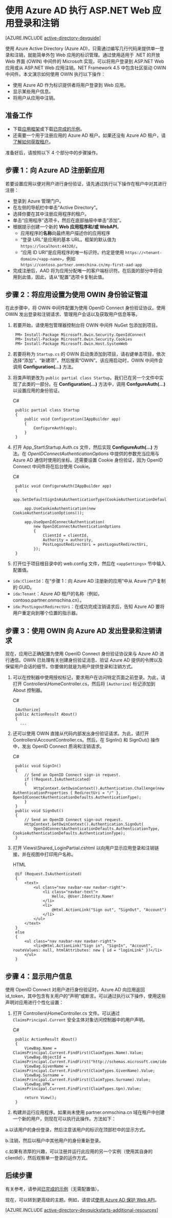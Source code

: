 <properties
    pageTitle="Azure AD .NET Web 应用入门 | Azure"
    description="生成一个与 Azure AD 集成以方便登录的 .NET MVC Web 应用。"
    services="active-directory"
    documentationcenter=".net"
    author="dstrockis"
    manager="mbaldwin"
    editor="" />
<tags
    ms.assetid="e15a41a4-dc5d-4c90-b3fe-5dc33b9a1e96"
    ms.service="active-directory"
    ms.workload="identity"
    ms.tgt_pltfrm="na"
    ms.devlang="dotnet"
    ms.topic="article"
    ms.date="01/23/2017"
    wacn.date="03/13/2017"
    ms.author="dastrock" />  


# 使用 Azure AD 执行 ASP.NET Web 应用登录和注销
[AZURE.INCLUDE [active-directory-devguide](../../includes/active-directory-devguide.md)]

使用 Azure Active Directory (Azure AD)，只需通过编写几行代码来提供单一登录和注销，就能简单外包 Web 应用的标识管理。通过使用适用于 .NET 的开放 Web 界面 (OWIN) 中间件的 Microsoft 实现，可以将用户登录到 ASP.NET Web 应用或从 ASP.NET Web 应用注销。NET Framework 4.5 中包含社区驱动 OWIN 中间件。本文演示如何使用 OWIN 执行以下操作：

- 使用 Azure AD 作为标识提供者将用户登录到 Web 应用。
- 显示某些用户信息。
- 将用户从应用中注销。

## 准备工作
- 下载[应用框架](https://github.com/AzureADQuickStarts/WebApp-OpenIdConnect-DotNet/archive/skeleton.zip)或下载[已完成的示例](https://github.com/AzureADQuickStarts/WebApp-OpenIdConnect-DotNet/archive/complete.zip)。
- 还需要一个用于注册应用的 Azure AD 租户。如果还没有 Azure AD 租户，请[了解如何获取租户](/documentation/articles/active-directory-howto-tenant/)。

准备好后，请按照以下 4 个部分中的步骤操作。

## 步骤 1：向 Azure AD 注册新应用
若要设置应用以便对用户进行身份验证，请先通过执行以下操作在租户中对其进行注册：

- 登录到 Azure 管理门户。
- 在左侧的导航栏中单击“Active Directory”。
- 选择你要在其中注册应用程序的租户。
- 单击“应用程序”选项卡，然后在底部抽屉中单击“添加”。
- 根据提示创建一个新的 **Web 应用程序和/或 WebAPI**。
    - 应用程序的**名称**向最终用户描述你的应用程序
    -	“登录 URL”是应用的基本 URL。框架的默认值为 `https://localhost:44320/`。
    - “应用 ID URI”是应用程序的唯一标识符。约定是使用 `https://<tenant-domain>/<app-name>`，例如 `https://contoso.partner.onmschina.cn/my-first-aad-app`
- 完成注册后，AAD 将为应用分配唯一的客户端标识符。在后面的部分中将会用到此值，因此，请从“配置”选项卡复制此值。

## 步骤 2：将应用设置为使用 OWIN 身份验证管道
在此步骤中，将 OWIN 中间件配置为使用 OpenID Connect 身份验证协议。使用 OWIN 发出登录和注销请求、管理用户会话以及获取用户信息等等。

1. 若要开始，请使用包管理器控制台将 OWIN 中间件 NuGet 包添加到项目。


		PM> Install-Package Microsoft.Owin.Security.OpenIdConnect
		PM> Install-Package Microsoft.Owin.Security.Cookies
		PM> Install-Package Microsoft.Owin.Host.SystemWeb


2. 若要将称为 `Startup.cs` 的 OWIN 启动类添加到项目，请右键单击项目，依次选择“添加”、“新建项”，然后搜索“OWIN”。该应用启动时，OWIN 中间件会调用 **Configuration(...)** 方法。
3. 将类声明更改为 `public partial class Startup`。我们已在另一个文件中实现了此类的一部分。在 **Configuration(...)** 方法中，调用 **ConfgureAuth(...)** 以设置应用的身份验证。

	C#

		public partial class Startup
		{
			public void Configuration(IAppBuilder app)
			{
				ConfigureAuth(app);
			}
		}


4. 打开 App\_Start\\Startup.Auth.cs 文件，然后实现 **ConfigureAuth(...)** 方法。在 *OpenIDConnectAuthenticationOptions* 中提供的参数充当应用与 Azure AD 通信时使用的坐标。还需要设置 Cookie 身份验证，因为 OpenID Connect 中间件将在后台使用 Cookie。

	C#

		public void ConfigureAuth(IAppBuilder app)
		{
			app.SetDefaultSignInAsAuthenticationType(CookieAuthenticationDefaults.AuthenticationType);
	
			app.UseCookieAuthentication(new CookieAuthenticationOptions());
	
			app.UseOpenIdConnectAuthentication(
				new OpenIdConnectAuthenticationOptions
				{
					ClientId = clientId,
					Authority = authority,
					PostLogoutRedirectUri = postLogoutRedirectUri,
				});
		}


5. 打开位于项目根目录中的 web.config 文件，然后在 `<appSettings>` 节中输入配置值。
  - `ida:ClientId`：在“步骤 1：向 Azure AD 注册新的应用”中从 Azure 门户复制的 GUID。
  - `ida:Tenant`：Azure AD 租户的名称（例如，contoso.partner.onmschina.cn）。
  - `ida:PostLogoutRedirectUri`：在成功完成注销请求后，告知 Azure AD 要将用户重定向到哪个位置的指示器。

## 步骤 3：使用 OWIN 向 Azure AD 发出登录和注销请求
现在，应用已正确配置为使用 OpenID Connect 身份验证协议来与 Azure AD 进行通信。OWIN 已处理有关创建身份验证消息、验证 Azure AD 提供的令牌以及保留用户会话的细节。你要做的就是为用户提供登录和注销方式。

1. 可以在控制器中使用授权标记，要求用户在访问特定页面之前登录。为此，请打开 Controllers\\HomeController.cs，然后将 `[Authorize]` 标记添加到 About 控制器。

	C#

		[Authorize]
		public ActionResult About()
		{
		  ...


2. 还可以使用 OWIN 直接从代码内部发出身份验证请求。为此，请打开 Controllers\\AccountController.cs。然后，在 SignIn() 和 SignOut() 操作中，发出 OpenID Connect 质询和注销请求。

	C#

		public void SignIn()
		{
			// Send an OpenID Connect sign-in request.
			if (!Request.IsAuthenticated)
			{
				HttpContext.GetOwinContext().Authentication.Challenge(new AuthenticationProperties { RedirectUri = "/" }, OpenIdConnectAuthenticationDefaults.AuthenticationType);
			}
		}
		public void SignOut()
		{
			// Send an OpenID Connect sign-out request.
			HttpContext.GetOwinContext().Authentication.SignOut(
				OpenIdConnectAuthenticationDefaults.AuthenticationType, CookieAuthenticationDefaults.AuthenticationType);
		}


3. 打开 Views\\Shared\_LoginPartial.cshtml 以向用户显示应用登录和注销链接，并在视图中打印用户名称。

	HTML

		@if (Request.IsAuthenticated)
		{
			<text>
				<ul class="nav navbar-nav navbar-right">
					<li class="navbar-text">
						Hello, @User.Identity.Name!
					</li>
					<li>
						@Html.ActionLink("Sign out", "SignOut", "Account")
					</li>
				</ul>
			</text>
		}
		else
		{
			<ul class="nav navbar-nav navbar-right">
				<li>@Html.ActionLink("Sign in", "SignIn", "Account", routeValues: null, htmlAttributes: new { id = "loginLink" })</li>
			</ul>
		}


## 步骤 4：显示用户信息
使用 OpenID Connect 对用户进行身份验证时，Azure AD 向应用返回 id\_token，其中包含有关用户的“声明”或断言。可以通过执行以下操作，使用这些声明对应用进行个性化设置：

1. 打开 Controllers\\HomeController.cs 文件。可以通过 `ClaimsPrincipal.Current` 安全主体对象访问控制器中的用户声明。

	C#

		public ActionResult About()
		{
			ViewBag.Name = ClaimsPrincipal.Current.FindFirst(ClaimTypes.Name).Value;
			ViewBag.ObjectId = ClaimsPrincipal.Current.FindFirst("http://schemas.microsoft.com/identity/claims/objectidentifier").Value;
			ViewBag.GivenName = ClaimsPrincipal.Current.FindFirst(ClaimTypes.GivenName).Value;
			ViewBag.Surname = ClaimsPrincipal.Current.FindFirst(ClaimTypes.Surname).Value;
			ViewBag.UPN = ClaimsPrincipal.Current.FindFirst(ClaimTypes.Upn).Value;
	
			return View();
		}

2. 构建并运行应用程序。如果尚未使用 partner.onmschina.cn 域在租户中创建一个新的用户，则现在可以执行此操作。方法如下：

  a.以该用户的身份登录，然后注意该用户的标识在顶部栏中的显示方式。

  b.注销，然后以租户中其他用户的身份重新登录。

  c.如果有浓厚的兴趣，可以注册并运行此应用的另一个实例（使用其自身的 clientId），然后观察单一登录的运作方式。

## 后续步骤
有关参考，请参阅[已完成的示例](https://github.com/AzureADQuickStarts/WebApp-OpenIdConnect-DotNet/archive/complete.zip)（无需配置值）。

现在，可以转到更高级的主题。例如，请尝试[使用 Azure AD 保护 Web API](/documentation/articles/active-directory-devquickstarts-webapi-dotnet/)。

[AZURE.INCLUDE [active-directory-devquickstarts-additional-resources](../../includes/active-directory-devquickstarts-additional-resources.md)]

<!---HONumber=Mooncake_0306_2017-->
<!---Update_Description: wording update -->
